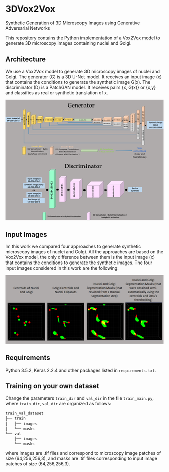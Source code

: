 # 3DVox2Vox
Synthetic Generation of 3D Microscopy Images using Generative Adversarial Networks

This repository contains the Python implementation of a Vox2Vox model to generate 3D microscopy images containing nuclei and Golgi.

## Architecture

We use a Vox2Vox model to generate 3D microscopy images of nuclei and Golgi. The generator (G) is a 3D U-Net model. It receives an input image (x) that contains the conditions to generate the synthetic image G(x). The discriminator (D) is a PatchGAN model. It receives pairs {x, G(x)} or {x,y} and classifies as real or synthetic translation of x. 

![](https://github.com/HemaxiN/3DVox2Vox/blob/main/images/architecture.png)

## Input Images

Im this work we compared four approaches to generate synthetic microscopy images of nuclei and Golgi.  All the approaches are based on the Vox2Vox model, the only difference between them is the input image (x) that contains the conditions to generate the synthetic images. The four input images considered in this work are the following:

![](https://github.com/HemaxiN/3DVox2Vox/blob/main/images/input_images.png)


## Requirements

Python 3.5.2, Keras 2.2.4 and other packages listed in `requirements.txt`.

## Training on your own dataset

Change the parameters `train_dir` and `val_dir` in the file `train_main.py`, where `train_dir`, `val_dir` are organized as follows:

```
train_val_dataset
├── train
│   ├── images
│   └── masks
└── val
    ├── images
    └── masks
```
where images are .tif files and correspond to microscopy image patches of size (64,256,256,3), and masks are .tif files corresponding to input image patches of size (64,256,256,3).
